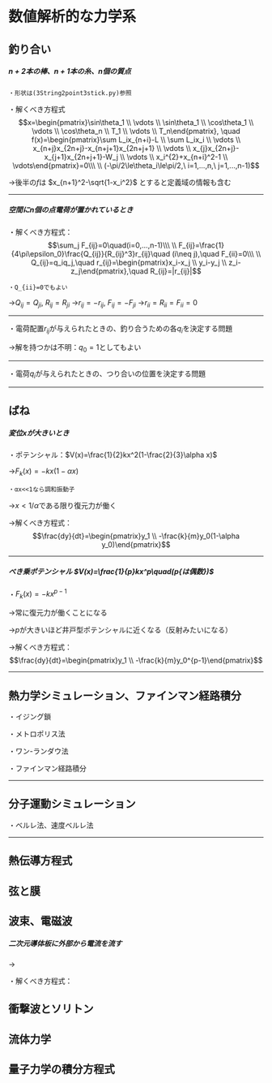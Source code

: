 # 数値解析的な力学系

## 釣り合い

##### $n+2$本の棒、$n+1$本の糸、$n$個の質点

    ・形状は(3String2point3stick.py)参照

・解くべき方程式
$$x=\begin{pmatrix}\sin\theta_1 \\ \vdots \\ \sin\theta_1 \\ \cos\theta_1 \\ \vdots \\ \cos\theta_n \\ T_1 \\ \vdots \\ T_n\end{pmatrix},
\quad f(x)=\begin{pmatrix}\sum L_ix_{n+i}-L \\ \sum L_ix_i \\ \vdots \\ x_{n+j}x_{2n+j}-x_{n+j+1}x_{2n+j+1} \\ \vdots \\ x_{j}x_{2n+j}-x_{j+1}x_{2n+j+1}-W_j \\ \vdots \\ x_i^{2}+x_{n+i}^2-1 \\ \vdots\end{pmatrix}=0\\\ \\
(-\pi/2\le\theta_i\le\pi/2,\ i=1,...,n,\ j=1,...,n-1)$$

→後半の$f$は $x_{n+1}^2-\sqrt{1-x_i^2}$ とすると定義域の情報も含む

---

##### 空間に$n$個の点電荷が置かれているとき

・解くべき方程式：
$$\sum_j F_{ij}=0\quad(i=0,...,n-1)\\\ \\
F_{ij}=\frac{1}{4\pi\epsilon_0}\frac{Q_{ij}}{R_{ij}^3}r_{ij}\quad (i\neq j),\quad F_{ii}=0\\\ \\
Q_{ij}=q_iq_j,\quad r_{ij}=\begin{pmatrix}x_i-x_j \\ y_i-y_j \\ z_i-z_j\end{pmatrix},\quad R_{ij}=|r_{ij}|$$

    ・Q_{ii}=0でもよい

→$Q_{ij}=Q_{ji},\ R_{ij}=R_{ji}$
→$r_{ij}=-r_{ij},\ F_{ij}=-F_{ji}$
→$r_{ii}=R_{ii}=F_{ii}=0$

---

・電荷配置$r_{ij}$が与えられたときの、釣り合うための各$q_i$を決定する問題

→解を持つかは不明：$q_0=1$としてもよい

---

・電荷$q_i$が与えられたときの、つり合いの位置を決定する問題

---

## ばね

##### 変位$x$が大きいとき

・ポテンシャル：$V(x)=\frac{1}{2}kx^2(1-\frac{2}{3}\alpha x)$

→$F_k(x)=-kx(1-\alpha x)$

    ・αx<<1なら調和振動子

→$x<1/\alpha$である限り復元力が働く

→解くべき方程式：
$$\frac{dy}{dt}=\begin{pmatrix}y_1 \\ -\frac{k}{m}y_0(1-\alpha y_0)\end{pmatrix}$$

---

##### べき乗ポテンシャル $V(x)=\frac{1}{p}kx^p\quad(p{は偶数})$

・$F_k(x)=-kx^{p-1}$

→常に復元力が働くことになる

→$p$が大きいほど井戸型ポテンシャルに近くなる（反射みたいになる）

→解くべき方程式：
$$\frac{dy}{dt}=\begin{pmatrix}y_1 \\ -\frac{k}{m}y_0^{p-1}\end{pmatrix}$$

---

## 熱力学シミュレーション、ファインマン経路積分

・イジング鎖

・メトロポリス法

・ワン-ランダウ法

・ファインマン経路積分

---

## 分子運動シミュレーション

・ベルレ法、速度ベルレ法

---

## 熱伝導方程式

## 弦と膜

## 波束、電磁波

##### 二次元導体板に外部から電流を流す

→

・解くべき方程式：



## 衝撃波とソリトン

## 流体力学

## 量子力学の積分方程式


